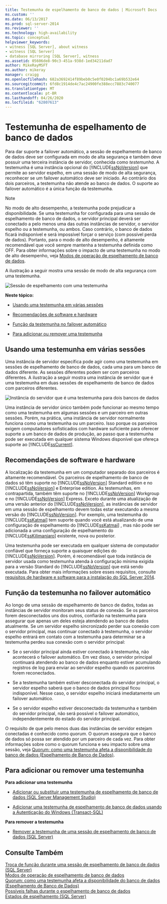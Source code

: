 ```yaml
---
title: Testemunha de espelhamento de banco de dados | Microsoft Docs
ms.custom: ''
ms.date: 06/13/2017
ms.prod: sql-server-2014
ms.reviewer: ''
ms.technology: high-availability
ms.topic: conceptual
helpviewer_keywords:
- witness [SQL Server], about witness
- witness [SQL Server]
- database mirroring [SQL Server], witness
ms.assetid: 05606de8-90c3-451a-938d-1ed34211dad7
author: MikeRayMSFT
ms.author: mikeray
manager: craigg
ms.openlocfilehash: 682a3692414f89beb0c5e0f0204bc1a69b532e64
ms.sourcegitcommit: 6fd8c1914de4c7ac24900fe388ecc7883c740077
ms.translationtype: MT
ms.contentlocale: pt-BR
ms.lasthandoff: 04/26/2020
ms.locfileid: "62807613"
---
```

# <a name="database-mirroring-witness"></a>Testemunha de espelhamento de banco de dados
  Para dar suporte a failover automático, a sessão de espelhamento de banco de dados deve ser configurada em modo de alta segurança e também deve possuir uma terceira instância de servidor, conhecida como *testemunha*. A testemunha é uma instância opcional do [!INCLUDE[ssNoVersion](../../includes/ssnoversion-md.md)] que permite ao servidor espelho, em uma sessão de modo de alta segurança, reconhecer se um failover automático deve ser iniciado. Ao contrário dos dois parceiros, a testemunha não atende ao banco de dados. O suporte ao failover automático é a única função da testemunha.  
  
> [!NOTE]  
>  No modo de alto desempenho, a testemunha pode prejudicar a disponibilidade. Se uma testemunha for configurada para uma sessão de espelhamento de banco de dados, o servidor principal deverá ser conectado a pelo menos uma das outras instâncias de servidor, o servidor espelho ou a testemunha, ou ambos. Caso contrário, o banco de dados ficará indisponível e será impossível forçar o serviço (com possível perda de dados). Portanto, para o modo de alto desempenho, é altamente recomendável que você sempre mantenha a testemunha definida como OFF. Para obter informações sobre o impacto de uma testemunha no modo de alto desempenho, veja [Modos de operação de espelhamento de banco de dados](database-mirroring-operating-modes.md).  
  
 A ilustração a seguir mostra uma sessão de modo de alta segurança com uma testemunha.  
  
 ![Sessão de espelhamento com uma testemunha](../media/dbm-3-way-session-intro.gif "Sessão de espelhamento com uma testemunha")  
  
 **Neste tópico:**  
  
-   [Usando uma testemunha em várias sessões](#InMultipleSessions)  
  
-   [Recomendações de software e hardware](#SwHwRecommendations)  
  
-   [Função da testemunha no failover automático](#InAutoFo)  
  
-   [Para adicionar ou remover uma testemunha](#AddRemoveWitness)  
  
##  <a name="using-a-witness-in-multiple-sessions"></a><a name="InMultipleSessions"></a> Usando uma testemunha em várias sessões  
 Uma instância de servidor específica pode agir como uma testemunha em sessões de espelhamento de banco de dados, cada uma para um banco de dados diferente. As sessões diferentes podem ser com parceiros diferentes. A ilustração a seguir mostra uma instância de servidor que é uma testemunha em duas sessões de espelhamento de banco de dados com parceiros diferentes.  
  
 ![Instância do servidor que é uma testemunha para dois bancos de dados](../media/dbm-witness-in-2-sessions.gif "Instância do servidor que é uma testemunha para dois bancos de dados")  
  
 Uma instância de servidor único também pode funcionar ao mesmo tempo como uma testemunha em algumas sessões e um parceiro em outras sessões. Porém, na prática, uma instância de servidor normalmente funciona como uma testemunha ou um parceiro. Isso porque os parceiros exigem computadores sofisticados com hardware suficiente para oferecer suporte a um banco de dados de produção, ao passo que a testemunha pode ser executada em qualquer sistema Windows disponível que ofereça suporte ao [!INCLUDE[ssCurrent](../../includes/sscurrent-md.md)].  
  
##  <a name="software-and-hardware-recommendations"></a><a name="SwHwRecommendations"></a> Recomendações de software e hardware  
 A localização da testemunha em um computador separado dos parceiros é altamente recomendável. Os parceiros de espelhamento de banco de dados só têm suporte no [!INCLUDE[ssNoVersion](../../includes/ssnoversion-md.md)] Standard edition e no [!INCLUDE[ssNoVersion](../../includes/ssnoversion-md.md)] e Enterprise edition. As testemunhas, em contrapartida, também têm suporte no [!INCLUDE[ssNoVersion](../../includes/ssnoversion-md.md)] Workgroup e no [!INCLUDE[ssNoVersion](../../includes/ssnoversion-md.md)] Express. Exceto durante uma atualização de uma versão anterior do [!INCLUDE[ssNoVersion](../../includes/ssnoversion-md.md)], as instâncias de servidor em uma sessão de espelhamento devem todas estar executando a mesma versão do [!INCLUDE[ssNoVersion](../../includes/ssnoversion-md.md)]. Por exemplo, uma testemunha do [!INCLUDE[ssKatmai](../../includes/sskatmai-md.md)] tem suporte quando você está atualizando de uma configuração de espelhamento do [!INCLUDE[ssKatmai](../../includes/sskatmai-md.md)] , mas não pode ser adicionada a uma configuração de espelhamento do [!INCLUDE[ssKilimanjaro](../../includes/sskilimanjaro-md.md)] existente, nova ou posterior.  
  
 Uma testemunha pode ser executada em qualquer sistema de computador confiável que forneça suporte a quaisquer edições do [!INCLUDE[ssNoVersion](../../includes/ssnoversion-md.md)]. Porém, é recomendável que toda instância de servidor usada como testemunha atenda à configuração mínima exigida para a versão Standard do [!INCLUDE[ssNoVersion](../../includes/ssnoversion-md.md)] que está sendo executada. Para obter mais informações sobre esses requisitos, consulte [requisitos de hardware e software para a instalação do SQL Server 2014](../../sql-server/install/hardware-and-software-requirements-for-installing-sql-server.md).  
  
##  <a name="role-of-the-witness-in-automatic-failover"></a><a name="InAutoFo"></a> Função da testemunha no failover automático  
 Ao longo de uma sessão de espelhamento de banco de dados, todas as instâncias de servidor monitoram seus status de conexão. Se os parceiros forem desconectados uns dos outros, confiarão na testemunha para assegurar que apenas um deles esteja atendendo ao banco de dados atualmente. Se um servidor espelho sincronizado perder sua conexão com o servidor principal, mas continuar conectado à testemunha, o servidor espelho entrará em contato com a testemunha para determinar se a testemunha perdeu sua conexão com o servidor principal:  
  
-   Se o servidor principal ainda estiver conectado à testemunha, não acontecerá o failover automático. Em vez disso, o servidor principal continuará atendendo ao banco de dados enquanto estiver acumulando registros de log para enviar ao servidor espelho quando os parceiros forem reconectados.  
  
-   Se a testemunha também estiver desconectada do servidor principal, o servidor espelho saberá que o banco de dados principal ficou indisponível. Nesse caso, o servidor espelho iniciará imediatamente um failover automático.  
  
-   Se o servidor espelho estiver desconectado da testemunha e também do servidor principal, não será possível o failover automático, independentemente do estado do servidor principal.  
  
 O requisito de que pelo menos duas das instâncias de servidor estejam conectadas é conhecido como *quorum*. O quorum assegura que o banco de dados só possa ser atendido por um parceiro de cada vez. Para obter informações sobre como o quorum funciona e seu impacto sobre uma sessão, veja [Quorum: como uma testemunha afeta a disponibilidade do banco de dados &#40;Espelhamento de Banco de Dados&#41;](quorum-how-a-witness-affects-database-availability-database-mirroring.md).  
  
##  <a name="to-add-or-remove-a-witness"></a><a name="AddRemoveWitness"></a> Para adicionar ou remover uma testemunha  
 **Para adicionar uma testemunha**  
  
-   [Adicionar ou substituir uma testemunha de espelhamento de banco de dados &#40;SQL Server Management Studio&#41;](../database-mirroring/add-or-replace-a-database-mirroring-witness-sql-server-management-studio.md)  
  
-   [Adicionar uma testemunha de espelhamento de banco de dados usando a Autenticação do Windows &#40;Transact-SQL&#41;](add-a-database-mirroring-witness-using-windows-authentication-transact-sql.md)  
  
 **Para remover a testemunha**  
  
-   [Remover a testemunha de uma sessão de espelhamento de banco de dados &#40;SQL Server&#41;](remove-the-witness-from-a-database-mirroring-session-sql-server.md)  
  
## <a name="see-also"></a>Consulte Também  
 [Troca de função durante uma sessão de espelhamento de banco de dados &#40;SQL Server&#41;](role-switching-during-a-database-mirroring-session-sql-server.md)   
 [Modos de operação de espelhamento de banco de dados](database-mirroring-operating-modes.md)   
 [Quorum: como uma testemunha afeta a disponibilidade do banco de dados &#40;Espelhamento de Banco de Dados&#41;](quorum-how-a-witness-affects-database-availability-database-mirroring.md)   
 [Possíveis falhas durante o espelhamento de banco de dados](possible-failures-during-database-mirroring.md)   
 [Estados de espelhamento &#40;SQL Server&#41;](mirroring-states-sql-server.md)  
  
  
